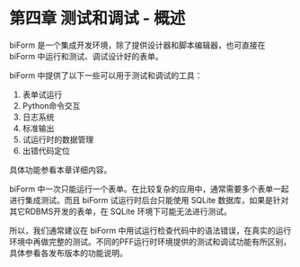 # 第四章 测试和调试 - 概述

biForm 是一个集成开发环境，除了提供设计器和脚本编辑器，也可直接在 biForm 中运行和测试、调试设计好的表单。

biForm 中提供了以下一些可以用于测试和调试的工具：

1. 表单试运行
2. Python命令交互
3. 日志系统
4. 标准输出
5. 试运行时的数据管理
6. 出错代码定位

具体功能参看本章详细内容。

biForm 中一次只能运行一个表单。在比较复杂的应用中，通常需要多个表单一起进行集成测试。而且 biForm 试运行时后台只能使用 SQLite 数据库，如果是针对其它RDBMS开发的表单，在 SQLite 环境下可能无法进行测试。

所以，我们通常建议在 biForm 中用试运行检查代码中的语法错误，在真实的运行环境中再做完整的测试。不同的PFF运行时环境提供的测试和调试功能有所区别，具体参看各发布版本的功能说明。


